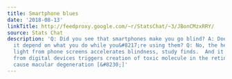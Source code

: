 ```yaml
---
title: Smartphone blues
date: '2018-08-13'
linkTitle: http://feedproxy.google.com/~r/StatsChat/~3/JBonCMzxRRY/
source: Stats Chat
description: 'Q: Did you see that smartphones make you go blind? A: Doesn&#8217;t
  it depend on what you do while you&#8217;re using them? Q: No, the headline says Blue
  light from phone screens accelerates blindness, study finds.  And it goes on Light
  from digital devices triggers creation of toxic molecule in the retina that can
  cause macular degeneration [&#8230;]'
---
```

